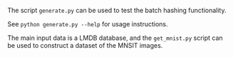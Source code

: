 The script ```generate.py``` can be used to test the batch hashing functionality.

See ```python generate.py --help``` for usage instructions.

The main input data is a LMDB database, and the ```get_mnist.py``` script can be used to construct a dataset of the MNSIT images.